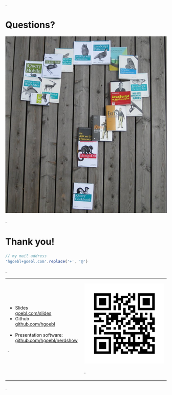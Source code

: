 .<div class="slide">

# Questions?

<img src="media/questions.jpg" class="scaled-centered">

.</div><div class="slide">

# Thank you!

```javascript
// my mail address
'hgoebl+goebl.com'.replace('+', '@')
```

.<table><tr><td>

 * Slides <br/>
   [goebl.com/slides](http://goebl.com/slides/)
 * Github <br/>
   [github.com/hgoebl](https://github.com/hgoebl)<br/>
   <br/>
 * Presentation software: <br/>
   [github.com/hgoebl/nerdshow](https://github.com/hgoebl/nerdshow)

.</td><td style="padding-left: 1em">

<img src="media/goebl-com-slides.qrcode.png" class="scaled-centered">

.</td></tr></table>

.</div>
